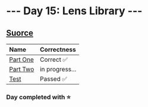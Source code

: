 # --- Day 15: Lens Library ---

## [Suorce](http://adventofcode.com/2023/day/15)

| Name                                                                                      | Correctness    |
| :---------------------------------------------------------------------------------------- | :------------- |
| [Part One](https://github.com/ssynowiec/AdventOfCode/blob/main/2023/Day%2015/part-one.ts) | Correct ✅     |
| [Part Two](https://github.com/ssynowiec/AdventOfCode/blob/main/2023/Day%2015/part-two.ts) | in progress... |
| [Test](https://github.com/ssynowiec/AdventOfCode/blob/main/2023/Day%2015/index.test.ts)   | Passed ✅      |

### Day completed with ⭐
